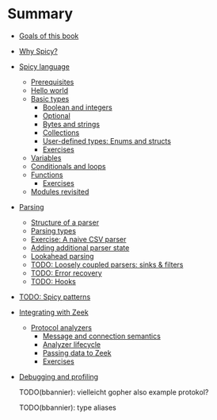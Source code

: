 # Summary

- [Goals of this book](./goals.md)
- [Why Spicy?](./why_spicy.md)
- [Spicy language](./language.md)
  - [Prerequisites](./prerequisites.md)
  - [Hello world](./hello_world.md)
  - [Basic types](./basic_types.md)
    - [Boolean and integers](./bool_integers.md)
    - [Optional](./optional.md)
    - [Bytes and strings](./bytes_strings.md)
    - [Collections](./collections.md)
    - [User-defined types: Enums and structs](./enums_structs.md)
    - [Exercises](./basic_types_exercises.md)
  - [Variables](./variables.md)
  - [Conditionals and loops](./conditionals_loops.md)
  - [Functions](./functions.md)
    - [Exercises](./functions_exercises.md)
  - [Modules revisited](./modules_revisited.md)
- [Parsing](./parsing.md)
  - [Structure of a parser](./parser_structure.md)
  - [Parsing types](./parsing_types.md)
  - [Exercise: A naive CSV parser](./parsing_exercise_naive_csv.md)
  - [Adding additional parser state](./parser_additional_state.md)
  - [Lookahead parsing](./parsing_lookahead.md)
  - [TODO: Loosely coupled parsers: sinks & filters]()
  - [TODO: Error recovery](./error_recovery.md)
  - [TODO: Hooks](./hooks.md)
- [TODO: Spicy patterns]()
- [Integrating with Zeek](./zeek_integration.md)
  - [Protocol analyzers](./zeek_protocol_analyzers.md)
    - [Message and connection semantics](./zeek_message_and_connection_semantics.md)
    - [Analyzer lifecycle](./zeek_analyzer_lifecycle.md)
    - [Passing data to Zeek](./zeek_passing_data.md)
    - [Exercises](./zeek_protocol_analyzer_exercises.md)
- [Debugging and profiling]()

    TODO(bbannier): vielleicht gopher also example protokol?

    TODO(bbannier): type aliases
